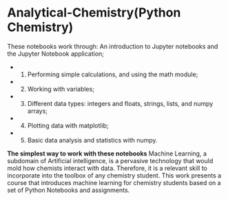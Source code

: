 # Analytical-Chemistry(Python Chemistry)
These notebooks work through:
An introduction to Jupyter notebooks and the Jupyter Notebook application;
* 1) Performing simple calculations, and using the math module;
* 2) Working with variables;
* 3) Different data types: integers and floats, strings, lists, and numpy arrays;
* 4) Plotting data with matplotlib;
* 5) Basic data analysis and statistics with numpy.
 

**The simplest way to work with these notebooks**
Machine Learning, a subdomain of Artificial intelligence, is a pervasive technology that would mold how chemists interact with data. Therefore, it is a relevant skill to incorporate into the toolbox of any chemistry student. This work presents a course that introduces machine learning for chemistry students based on a set of Python Notebooks and assignments. 
